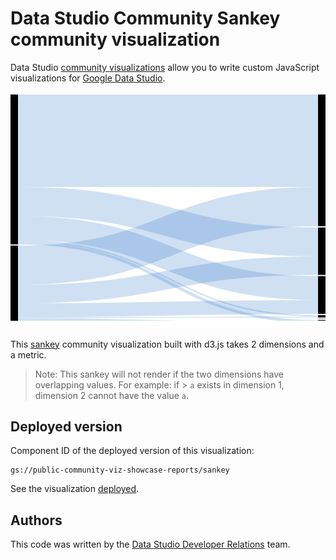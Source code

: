 # Data Studio Community Sankey community visualization

Data Studio [community visualizations][community viz] allow you to write custom
JavaScript visualizations for [Google Data Studio][datastudio].

![Sankey diagram](./src/sankey.png)

This [sankey] community visualization built with d3.js takes 2 dimensions and a metric.

> Note: This sankey will not render if the two dimensions have overlapping values.
> For example: if > `a` exists in dimension 1, dimension 2 cannot have the value `a`.

## Deployed version

Component ID of the deployed version of this visualization:

```
gs://public-community-viz-showcase-reports/sankey
```

See the visualization [deployed].


## Authors

This code was written by the [Data Studio Developer Relations][community viz] team.

[community viz]: http://developers.google.com/datastudio/visualization
[datastudio]: https://datastudio.google.com
[sankey]: https://en.wikipedia.org/wiki/Sankey_diagram
[deployed]: https://datastudio.google.com/u/0/reporting/1hdqhp5dK31BcFInZzmaQOEQdVB54D4gz/page/j9DU
